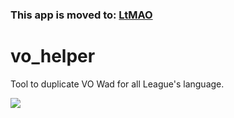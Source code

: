 ### This app is moved to: [LtMAO](https://github.com/tarngaina/LtMAO)
# vo_helper
Tool to duplicate VO Wad for all League's language.

![](https://i.imgur.com/7ljfYj5.jpg)
